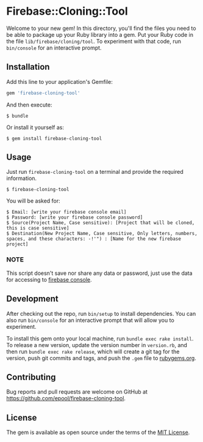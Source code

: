 # Firebase::Cloning::Tool

Welcome to your new gem! In this directory, you'll find the files you need to be able to package up your Ruby library into a gem. Put your Ruby code in the file `lib/firebase/cloning/tool`. To experiment with that code, run `bin/console` for an interactive prompt.

## Installation

Add this line to your application's Gemfile:

```ruby
gem 'firebase-cloning-tool'
```

And then execute:

    $ bundle

Or install it yourself as:

    $ gem install firebase-cloning-tool

## Usage

Just run `firebase-cloning-tool` on a terminal and provide the required information.

    $ firebase-cloning-tool

You will be asked for:

    $ Email: [write your firebase console email]
    $ Password: [write your firebase console password]
    $ Source(Project Name, Case sensitive): [Project that will be cloned, this is case sensitive]
    $ Destination(New Project Name, Case sensitive, Only letters, numbers, spaces, and these characters: -!'") : [Name for the new firebase project]

### NOTE

This script doesn't save nor share any data or password, just use the data for accessing to [firebase console](https://console.firebase.google.com/).

## Development

After checking out the repo, run `bin/setup` to install dependencies. You can also run `bin/console` for an interactive prompt that will allow you to experiment.

To install this gem onto your local machine, run `bundle exec rake install`. To release a new version, update the version number in `version.rb`, and then run `bundle exec rake release`, which will create a git tag for the version, push git commits and tags, and push the `.gem` file to [rubygems.org](https://rubygems.org/gems/firebase-cloning-tool).

## Contributing

Bug reports and pull requests are welcome on GitHub at https://github.com/epool/firebase-cloning-tool.


## License

The gem is available as open source under the terms of the [MIT License](http://opensource.org/licenses/MIT).

